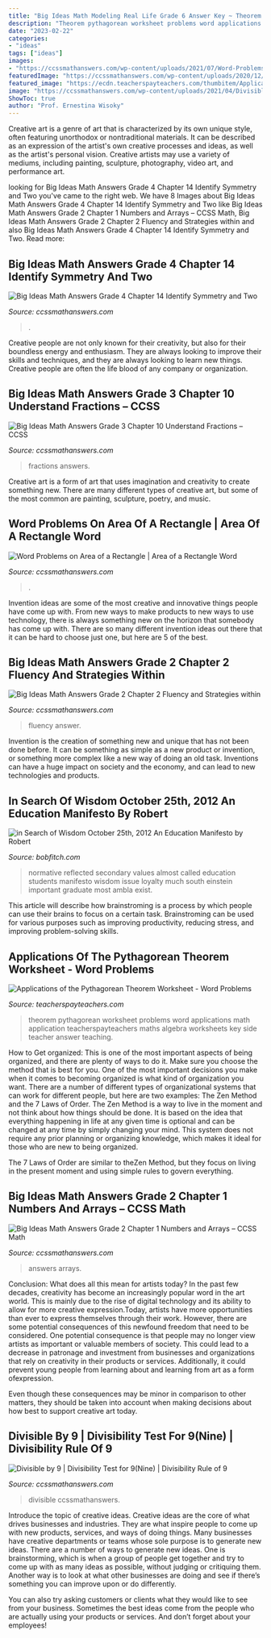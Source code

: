 ```yaml
---
title: "Big Ideas Math Modeling Real Life Grade 6 Answer Key ~ Theorem Pythagorean Worksheet Problems Word Applications Math Application Teacherspayteachers Maths Algebra Worksheets Key Side Teacher Answer Teaching"
description: "Theorem pythagorean worksheet problems word applications math application teacherspayteachers maths algebra worksheets key side teacher answer teaching"
date: "2023-02-22"
categories:
- "ideas"
tags: ["ideas"]
images:
- "https://ccssmathanswers.com/wp-content/uploads/2021/07/Word-Problems-on-Area-of-a-Rectangle-1024x576.png"
featuredImage: "https://ccssmathanswers.com/wp-content/uploads/2020/12/Big-Ideas-Math-Answer-Key-Grade-4-Chapter-14-Identify-Symmetry-and-Two-Dimensional-Shapes-30.png"
featured_image: "https://ecdn.teacherspayteachers.com/thumbitem/Applications-of-the-Pythagorean-Theorem-Worksheet-Word-Problems-1345705054/original-53659-1.jpg"
image: "https://ccssmathanswers.com/wp-content/uploads/2021/04/Divisible-by-9.png"
ShowToc: true
author: "Prof. Ernestina Wisoky"
---
```



Creative art is a genre of art that is characterized by its own unique style, often featuring unorthodox or nontraditional materials. It can be described as an expression of the artist's own creative processes and ideas, as well as the artist's personal vision. Creative artists may use a variety of mediums, including painting, sculpture, photography, video art, and performance art.

	

		
looking for Big Ideas Math Answers Grade 4 Chapter 14 Identify Symmetry and Two you've came to the right web. We have 8 Images about Big Ideas Math Answers Grade 4 Chapter 14 Identify Symmetry and Two like Big Ideas Math Answers Grade 2 Chapter 1 Numbers and Arrays – CCSS Math, Big Ideas Math Answers Grade 2 Chapter 2 Fluency and Strategies within and also Big Ideas Math Answers Grade 4 Chapter 14 Identify Symmetry and Two. Read more:
		
    
## Big Ideas Math Answers Grade 4 Chapter 14 Identify Symmetry And Two

<img loading=lazy src="https://ccssmathanswers.com/wp-content/uploads/2020/12/Big-Ideas-Math-Answer-Key-Grade-4-Chapter-14-Identify-Symmetry-and-Two-Dimensional-Shapes-30.png" onerror="this.onerror=null;this.src='https://tse4.mm.bing.net/th?id=OIP.LOSRZNrElBYzwnrSXTNCiwHaCA&amp;pid=15.1';" alt="Big Ideas Math Answers Grade 4 Chapter 14 Identify Symmetry and Two">

_Source: ccssmathanswers.com_

>. 

	

Creative people are not only known for their creativity, but also for their boundless energy and enthusiasm. They are always looking to improve their skills and techniques, and they are always looking to learn new things. Creative people are often the life blood of any company or organization.

    
## Big Ideas Math Answers Grade 3 Chapter 10 Understand Fractions – CCSS

<img loading=lazy src="https://ccssmathanswers.com/wp-content/uploads/2020/12/Big-Ideas-Math-Answer-Key-Grade-3-Chapter-10-Understand-Fractions-157.png" onerror="this.onerror=null;this.src='https://tse2.mm.bing.net/th?id=OIP.dTrEmxAAmH9Ktl4pp-cPcwAAAA&amp;pid=15.1';" alt="Big Ideas Math Answers Grade 3 Chapter 10 Understand Fractions – CCSS">

_Source: ccssmathanswers.com_

>fractions answers. 

	

Creative art is a form of art that uses imagination and creativity to create something new. There are many different types of creative art, but some of the most common are painting, sculpture, poetry, and music.

    
## Word Problems On Area Of A Rectangle | Area Of A Rectangle Word

<img loading=lazy src="https://ccssmathanswers.com/wp-content/uploads/2021/07/Word-Problems-on-Area-of-a-Rectangle-1024x576.png" onerror="this.onerror=null;this.src='https://tse4.mm.bing.net/th?id=OIP.w5SWKIlkVQhz_CR9xw28iwHaEK&amp;pid=15.1';" alt="Word Problems on Area of a Rectangle | Area of a Rectangle Word">

_Source: ccssmathanswers.com_

>. 

	

Invention ideas are some of the most creative and innovative things people have come up with. From new ways to make products to new ways to use technology, there is always something new on the horizon that somebody has come up with. There are so many different invention ideas out there that it can be hard to choose just one, but here are 5 of the best.

    
## Big Ideas Math Answers Grade 2 Chapter 2 Fluency And Strategies Within

<img loading=lazy src="https://ccssmathanswers.com/wp-content/uploads/2020/12/Big-Ideas-Math-Answer-Key-Grade-2-Chapter-2-Fluency-and-Strategies-within-20-186.png" onerror="this.onerror=null;this.src='https://tse4.mm.bing.net/th?id=OIP.30XhJB39US4AUN8QaBDXNgAAAA&amp;pid=15.1';" alt="Big Ideas Math Answers Grade 2 Chapter 2 Fluency and Strategies within">

_Source: ccssmathanswers.com_

>fluency answer. 

	

Invention is the creation of something new and unique that has not been done before. It can be something as simple as a new product or invention, or something more complex like a new way of doing an old task. Inventions can have a huge impact on society and the economy, and can lead to new technologies and products.

    
## In Search Of Wisdom October 25th, 2012 An Education Manifesto By Robert

<img loading=lazy src="http://www.bobfitch.com/in_Search_of_Wisdom/An_Education_Manifesto_files/droppedImage_2.png" onerror="this.onerror=null;this.src='https://tse1.mm.bing.net/th?id=OIP.WFws-cb2Xw5LnIJ_AVr1KgAAAA&amp;pid=15.1';" alt="in Search of Wisdom October 25th, 2012 An Education Manifesto by Robert">

_Source: bobfitch.com_

>normative reflected secondary values almost called education students manifesto wisdom issue loyalty much south einstein important graduate most ambla exist. 

	

This article will describe how brainstroming is a process by which people can use their brains to focus on a certain task. Brainstroming can be used for various purposes such as improving productivity, reducing stress, and improving problem-solving skills.

    
## Applications Of The Pythagorean Theorem Worksheet - Word Problems

<img loading=lazy src="https://ecdn.teacherspayteachers.com/thumbitem/Applications-of-the-Pythagorean-Theorem-Worksheet-Word-Problems-1345705054/original-53659-1.jpg" onerror="this.onerror=null;this.src='https://tse4.mm.bing.net/th?id=OIP.U7Gw2uis7fGTXO5tn3KT5wAAAA&amp;pid=15.1';" alt="Applications of the Pythagorean Theorem Worksheet - Word Problems">

_Source: teacherspayteachers.com_

>theorem pythagorean worksheet problems word applications math application teacherspayteachers maths algebra worksheets key side teacher answer teaching. 

	

How to Get organized: This is one of the most important aspects of being organized, and there are plenty of ways to do it. Make sure you choose the method that is best for you.
One of the most important decisions you make when it comes to becoming organized is what kind of organization you want. There are a number of different types of organizational systems that can work for different people, but here are two examples: The Zen Method and the 7 Laws of Order.
The Zen Method is a way to live in the moment and not think about how things should be done. It is based on the idea that everything happening in life at any given time is optional and can be changed at any time by simply changing your mind. This system does not require any prior planning or organizing knowledge, which makes it ideal for those who are new to being organized.

The 7 Laws of Order are similar to theZen Method, but they focus on living in the present moment and using simple rules to govern everything.

    
## Big Ideas Math Answers Grade 2 Chapter 1 Numbers And Arrays – CCSS Math

<img loading=lazy src="https://ccssmathanswers.com/wp-content/uploads/2020/12/Big-Ideas-Math-Answers-2nd-Grade-Chapter-1-Numbers-and-Arrays-84.png" onerror="this.onerror=null;this.src='https://tse1.mm.bing.net/th?id=OIP.NUGh29VgwMPr78VLqiR6FwHaCO&amp;pid=15.1';" alt="Big Ideas Math Answers Grade 2 Chapter 1 Numbers and Arrays – CCSS Math">

_Source: ccssmathanswers.com_

>answers arrays. 

	

Conclusion: What does all this mean for artists today?
In the past few decades, creativity has become an increasingly popular word in the art world. This is mainly due to the rise of digital technology and its ability to allow for more creative expression.Today, artists have more opportunities than ever to express themselves through their work. However, there are some potential consequences of this newfound freedom that need to be considered.
One potential consequence is that people may no longer view artists as important or valuable members of society. This could lead to a decrease in patronage and investment from businesses and organizations that rely on creativity in their products or services. Additionally, it could prevent young people from learning about and learning from art as a form ofexpression.

Even though these consequences may be minor in comparison to other matters, they should be taken into account when making decisions about how best to support creative art today.

    
## Divisible By 9 | Divisibility Test For 9(Nine) | Divisibility Rule Of 9

<img loading=lazy src="https://ccssmathanswers.com/wp-content/uploads/2021/04/Divisible-by-9.png" onerror="this.onerror=null;this.src='https://tse1.mm.bing.net/th?id=OIP.lOGbCQlerIxG6pgd8SbyFgHaEK&amp;pid=15.1';" alt="Divisible by 9 | Divisibility Test for 9(Nine) | Divisibility Rule of 9">

_Source: ccssmathanswers.com_

>divisible ccssmathanswers. 

	

Introduce the topic of creative ideas.
Creative ideas are the core of what drives businesses and industries. They are what inspire people to come up with new products, services, and ways of doing things. Many businesses have creative departments or teams whose sole purpose is to generate new ideas.
There are a number of ways to generate new ideas. One is brainstorming, which is when a group of people get together and try to come up with as many ideas as possible, without judging or critiquing them. Another way is to look at what other businesses are doing and see if there’s something you can improve upon or do differently.

You can also try asking customers or clients what they would like to see from your business. Sometimes the best ideas come from the people who are actually using your products or services. And don’t forget about your employees!

